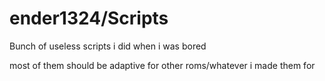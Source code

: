 # ender1324/Scripts
<p>Bunch of useless scripts i did when i was bored</p>
<p> most of them should be adaptive for other roms/whatever i made them for</p>
